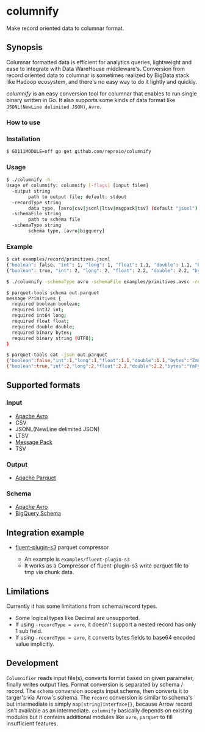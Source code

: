 # columnify

Make record oriented data to columnar format.

## Synopsis

Columnar formatted data is efficient for analytics queries, lightweight and ease to integrate with Data WareHouse middleware's. Conversion from record oriented data to columnar is sometimes realized by BigData stack like Hadoop ecosystem, and there's no easy way to do it lightly and quickly.

*columnify* is an easy conversion tool for columnar that enables to run single binary written in Go. It also supports some kinds of data format like `JSONL(NewLine delimited JSON)`, `Avro`.

### How to use

### Installation

```sh
$ GO111MODULE=off go get github.com/reproio/columnify
```

### Usage

```sh
$ ./columnify -h
Usage of columnify: columnify [-flags] [input files]
  -output string
        path to output file; default: stdout
  -recordType string
        data type, [avro|csv|jsonl|ltsv|msgpack|tsv] (default "jsonl")
  -schemaFile string
        path to schema file
  -schemaType string
        schema type, [avro|bigquery]
```

### Example

```sh
$ cat examples/record/primitives.jsonl
{"boolean": false, "int": 1, "long": 1, "float": 1.1, "double": 1.1, "bytes": "foo", "string": "foo"}
{"boolean": true, "int": 2, "long": 2, "float": 2.2, "double": 2.2, "bytes": "bar", "string": "bar"}

$ ./columnify -schemaType avro -schemaFile examples/primitives.avsc -recordType jsonl examples/primitives.jsonl > out.parquet

$ parquet-tools schema out.parquet
message Primitives {
  required boolean boolean;
  required int32 int;
  required int64 long;
  required float float;
  required double double;
  required binary bytes;
  required binary string (UTF8);
}

$ parquet-tools cat -json out.parquet
{"boolean":false,"int":1,"long":1,"float":1.1,"double":1.1,"bytes":"Zm9v","string":"foo"}
{"boolean":true,"int":2,"long":2,"float":2.2,"double":2.2,"bytes":"YmFy","string":"bar"}
```

## Supported formats

### Input

- [Apache Avro](https://avro.apache.org/docs/1.8.2/spec.html)
- CSV
- JSONL(NewLine delimited JSON)
- LTSV
- [Message Pack](https://msgpack.org/)
- TSV

### Output

- [Apache Parquet](https://parquet.apache.org/)

### Schema

- [Apache Avro](https://avro.apache.org/docs/1.8.2/spec.html)
- [BigQuery Schema](https://cloud.google.com/bigquery/docs/schemas?hl=ja#specifying_a_json_schema_file)

## Integration example

- [fluent-plugin-s3](https://github.com/fluent/fluent-plugin-s3) parquet compressor

  - An example is `examples/fluent-plugin-s3`
  - It works as a Compressor of fluent-plugin-s3 write parquet file to tmp via chunk data.

## Limilations

Currently it has some limitations from schema/record types.

- Some logical types like Decimal are unsupported.
- If using `-recordType = avro`, it doesn't support a nested record has only 1 sub field.
- If using `-recordType = avro`, it converts bytes fields to base64 encoded value implicitly.

## Development

`Columnifier` reads input file(s), converts format based on given parameter, finally writes output files.
Format conversion is separated by schema / record. The `schema` conversion accepts input schema, then converts it to targer's via Arrow's schema. The `record` conversion is similar to schema's but intermediate is simply `map[string]interface{}`, because Arrow record isn't available as an intermediate.
`columnify` basically depends on existing modules but it contains additional modules like `avro`, `parquet` to fill insufficient features.

